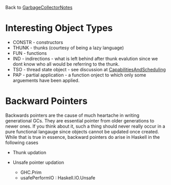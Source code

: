 
Back to [GarbageCollectorNotes](garbage-collector-notes)


# Interesting Object Types


- CONSTR - constructors
- THUNK - thunks (courtesy of being a lazy language)
- FUN - functions
- IND - indirections - what is left behind after thunk evalution since we dont know who all would be referring to the thunk. 
- TSO - thread state object - see discussion at [CapabilitiesAndScheduling](capabilities-and-scheduling)
- PAP - partial application - a function onject to which only some arguements have been applied.

# Backward Pointers



Backwards pointers are the cause of much heartache in writing generational GCs. They are essential pointer from older generations to newer ones. If you think about it, such a thing should never really occur in a pure functional langauge since objects cannot be updated once created. While that is true in essence, backward pointers do arise in Haskell in the following cases


- Thunk updation
- Unsafe pointer updation 

  - GHC.Prim
  - usafePerformIO : Haskell.IO.Unsafe
